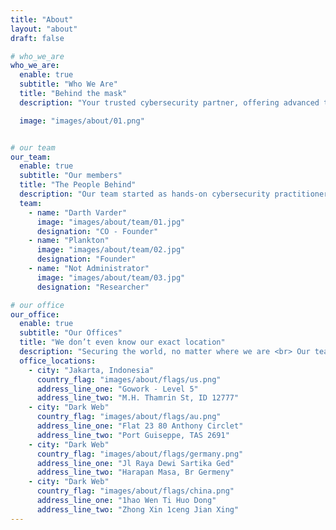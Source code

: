 ```yaml
---
title: "About"
layout: "about"
draft: false

# who_we_are
who_we_are:
  enable: true
  subtitle: "Who We Are"
  title: "Behind the mask"
  description: "Your trusted cybersecurity partner, offering advanced threat detection, hunting, and protection solutions. We combine automation and expert insight to safeguard organizations and create a safer digital world."

  image: "images/about/01.png"


# our team
our_team:
  enable: true
  subtitle: "Our members"
  title: "The People Behind"
  description: "Our team started as hands-on cybersecurity practitioners with deep experience  <br> We bring that expertise together to protect your organizations."
  team:
    - name: "Darth Varder"
      image: "images/about/team/01.jpg"
      designation: "CO - Founder"
    - name: "Plankton"
      image: "images/about/team/02.jpg"
      designation: "Founder"
    - name: "Not Administrator"
      image: "images/about/team/03.jpg"
      designation: "Researcher"

# our office
our_office:
  enable: true
  subtitle: "Our Offices"
  title: "We don’t even know our exact location"
  description: "Securing the world, no matter where we are <br> Our team works globally from anywhere, to protect your digital assets"
  office_locations:
    - city: "Jakarta, Indonesia"
      country_flag: "images/about/flags/us.png"
      address_line_one: "Gowork - Level 5"
      address_line_two: "M.H. Thamrin St, ID 12777"
    - city: "Dark Web"
      country_flag: "images/about/flags/au.png"
      address_line_one: "Flat 23 80 Anthony Circlet"
      address_line_two: "Port Guiseppe, TAS 2691"
    - city: "Dark Web"
      country_flag: "images/about/flags/germany.png"
      address_line_one: "Jl Raya Dewi Sartika Ged"
      address_line_two: "Harapan Masa, Br Germeny"
    - city: "Dark Web"
      country_flag: "images/about/flags/china.png"
      address_line_one: "1hao Wen Ti Huo Dong"
      address_line_two: "Zhong Xin 1ceng Jian Xing"
---
```

